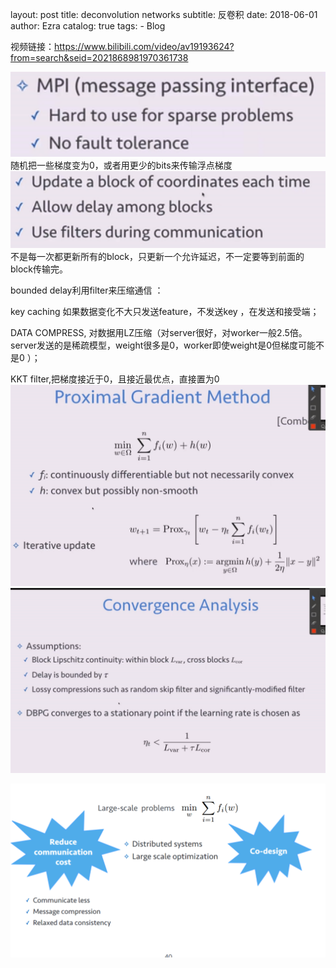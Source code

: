 layout:     post
title:      deconvolution networks 
subtitle:   反卷积
date:       2018-06-01
author:     Ezra
catalog: true
tags:
    - Blog

视频链接：<https://www.bilibili.com/video/av19193624?from=search&seid=2021868981970361738> 





![img](https://github.com/ezraxe/ezraxe.github.io/raw/master/img/Image(3).png) 随机把一些梯度变为0，或者用更少的bits来传输浮点梯度 ![img](https://github.com/ezraxe/ezraxe.github.io/raw/master/img/Image(4).png)不是每一次都更新所有的block，只更新一个允许延迟，不一定要等到前面的block传输完。

bounded delay利用filter来压缩通信 ：

key caching 如果数据变化不大只发送feature，不发送key ，在发送和接受端；

DATA COMPRESS, 对数据用LZ压缩（对server很好，对worker一般2.5倍。server发送的是稀疏模型，weight很多是0，worker即使weight是0但梯度可能不是0 ）；

KKT filter,把梯度接近于0，且接近最优点，直接置为0![img](https://github.com/ezraxe/ezraxe.github.io/raw/master/img/Image(5).png) ![img](https://github.com/ezraxe/ezraxe.github.io/raw/master/img/Image(6).png)   

![1529394471709](https://github.com/ezraxe/ezraxe.github.io/raw/master/img/1529394471709.png)